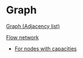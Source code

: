 # Graph

[Graph (Adjacency list)](https://github.com/rsk0315/Library/blob/master/DataStructure/Graph/graph.cpp)

[Flow network](https://github.com/rsk0315/Library/blob/master/DataStructure/Graph/FlowNetwork.cpp)
- [For nodes with capacities](https://github.com/rsk0315/Library/blob/master/DataStructure/Graph/FlowNetworkNodeCap.cpp)
